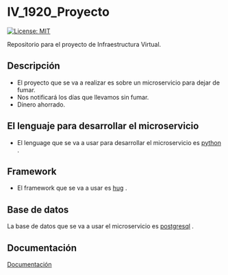 # IV_1920_Proyecto
[![License: MIT](https://img.shields.io/badge/License-MIT-yellow.svg)](https://opensource.org/licenses/MIT)

Repositorio para el proyecto de Infraestructura Virtual.
## Descripción
- El proyecto que se va a realizar es sobre un microservicio para dejar de fumar.
- Nos notificará los días que llevamos sin fumar.
- Dinero ahorrado.


## El lenguaje para desarrollar el microservicio

- El lenguage que se va a usar para desarrollar el microservicio es [python]((https://www.python.org/)) .

## Framework

- El framework que se va a usar es [hug](http://www.hug.rest/) .
## Base de datos
La base de datos que se va a usar el microservicio es [postgresql](https://www.postgresql.org/) .
## Documentación

[Documentación](https://github.com/juaneml/IV_1920_Proyecto/tree/master/doc)
